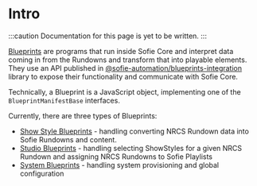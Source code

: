 # Intro

:::caution
Documentation for this page is yet to be written.
:::

[Blueprints](../../user-guide/concepts-and-architecture#blueprints) are programs that run inside Sofie Core and interpret
data coming in from the Rundowns and transform that into playable elements. They use an API published in [@sofie-automation/blueprints-integration](https://nrkno.github.io/sofie-core/typedoc/modules/_sofie_automation_blueprints_integration.html) library to expose their functionality and communicate with Sofie Core.

Technically, a Blueprint is a JavaScript object, implementing one of the `BlueprintManifestBase` interfaces.

Currently, there are three types of Blueprints:

- [Show Style Blueprints](https://nrkno.github.io/sofie-core/typedoc/interfaces/_sofie_automation_blueprints_integration.ShowStyleBlueprintManifest.html) - handling converting NRCS Rundown data into Sofie Rundowns and content.
- [Studio Blueprints](https://nrkno.github.io/sofie-core/typedoc/interfaces/_sofie_automation_blueprints_integration.StudioBlueprintManifest.html) - handling selecting ShowStyles for a given NRCS Rundown and assigning NRCS Rundowns to Sofie Playlists
- [System Blueprints](https://nrkno.github.io/sofie-core/typedoc/interfaces/_sofie_automation_blueprints_integration.SystemBlueprintManifest.html) - handling system provisioning and global configuration
